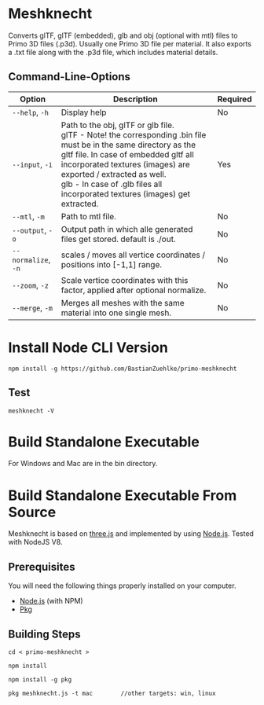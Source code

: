 # Meshknecht

Converts glTF, glTF (embedded), glb and obj (optional with mtl) files to Primo 3D files (.p3d). Usually one Primo 3D file per material. It also exports a .txt file along with the .p3d file, which includes material details.

## Command-Line-Options

|Option|Description|Required|
|------|-----------|--------|
|`--help`, `-h`|Display help|No|
|`--input`, `-i`|Path to the obj, glTF or glb file.<br>glTF -  Note! the corresponding .bin file must be in the same directory as the gltf file. In case of embedded gltf all incorporated textures (images) are exported / extracted as well.<br> glb - In case of .glb files all incorporated textures (images) get extracted. |Yes|
|`--mtl`, `-m`|Path to mtl file. |No|
|`--output`, `-o`|Output path in which alle generated files get stored. default is ./out. |No|
|`--normalize`, `-n`|scales / moves all vertice coordinates / positions into [-1,1] range.|No|
|`--zoom`, `-z`|Scale vertice coordinates with this factor, applied after optional normalize.|No|
|`--merge`, `-m`|Merges all meshes with the same material into one single mesh.|No|

# Install Node CLI Version

```
npm install -g https://github.com/BastianZuehlke/primo-meshknecht
```

## Test
```
meshknecht -V 
```

# Build Standalone Executable

For Windows and Mac are in the bin directory.

# Build Standalone Executable From Source

Meshknecht is based on [three.js](https://threejs.org/) and implemented by using [Node.js](http://nodejs.org/). Tested with NodeJS V8.

## Prerequisites

You will need the following things properly installed on your computer.
* [Node.js](http://nodejs.org/) (with NPM)
* [Pkg](https://github.com/zeit/pkg#readme)
  
## Building Steps
```
cd < primo-meshknecht >
```
```
npm install
```
```
npm install -g pkg
```
```
pkg meshknecht.js -t mac        //other targets: win, linux
```   
